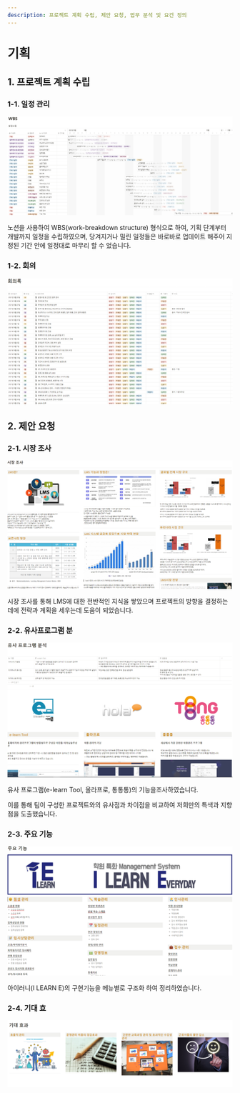 ```yaml
---
description: 프로젝트 계획 수립, 제안 요청, 업무 분석 및 요건 정의
---
```


# 기획

## 1. 프로젝트 계획 수립

### 1-1.  일정 관리

![](../../.gitbook/assets/WBS.PNG)

노션을 사용하여 WBS(work-breakdown structure) 형식으로 하여, 기획 단계부터 개발까지 일정을 수립하였으며, 당겨지거나 밀린 일정들은 바로바로 업데이트 해주어 지정된 기간 안에 일정대로 마무리 할 수 었습니다.



### 1-2.  회의

<img src="../../.gitbook/assets/회의록.PNG" width="1500" >





## 2. 제안 요청

### 2-1. 시장 조사

![](../../.gitbook/assets/시장조사.PNG)

시장 조사를 통해 LMS에 대한 전반적인 지식을 쌓았으며 프로젝트의 방향을 결정하는데에 전략과 계획을 세우는데 도움이 되었습니다.&#x20;

### 2-2. 유사프로그램 분&#x20;

![](../../.gitbook/assets/유사플그램.PNG)

유사 프로그램(e-learn Tool, 올라프로, 통통통)의 기능을조사하였습니다.

이를 통해 팀이 구성한 프로젝트와의 유사점과 차이점을 비교하여 저희만의 특색과 지향점을 도출했습니다.

### 2-3. 주요 기능

![](../../.gitbook/assets/주요기능.PNG)

아이러니(I LEARN E)의 구현기능을 메뉴별로 구조화 하여 정리하였습니다.

### 2-4. 기대 효&#x20;

![](../../.gitbook/assets/기대효과.PNG)

